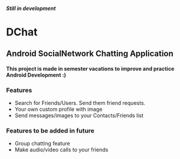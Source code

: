 ##### Still in development
# DChat
## Android SocialNetwork Chatting Application
#### This project is made in semester vacations to improve and practice Android Development :)
### Features

- Search for Friends/Users. Send them friend requests.
- Your own custom profile with image
- Send messages/images to your Contacts/Friends list

### Features to be added in future
- Group chatting feature
- Make audio/video calls to your friends

